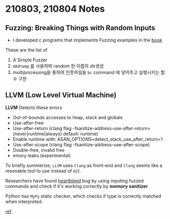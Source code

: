 # 210803, 210804 Notes

## Fuzzing: Breaking Things with Random Inputs

- I developed c programs that implements Fuzzing examples in the [book](https://www.fuzzingbook.org/html/Fuzzer.html#A-Simple-Fuzzer)
  
These are the list of  
1. A Simple Fuzzer 
2. `mkdtemp` 를 사용하여 random 한 이름의 dir생성 
3. multiprocessing을 통하여 인풋파일을 `bc` command 에 넣어주고 실행시키는 함수 구현

## LLVM (Low Level Virtual Machine)

**LLVM** Detects these errors
- Out-of-bounds accesses to heap, stack and globals
- Use-after-free
- Use-after-return (clang flag -fsanitize-address-use-after-return=(never|runtime|always) default: runtime)
- Enable runtime with: ASAN_OPTIONS=detect_stack_use_after_return=1
- Use-after-scope (clang flag -fsanitize-address-use-after-scope)
- Double-free, invalid free
- emory leaks (experimental)

To briefly summerize, `LLVM` uses `Clang` as front-end and `Clang` seems like a resonable tool to use instead of `GCC`.  

Researchers have found [heartbleed](https://heartbleed.com/) bug by using inputing fuzzed commands and check if it's working correctly by **memory sanitizer**

Python has `MyPy` static checker, which checks if type is correctly matched when interpreted.

[ref](https://releases.llvm.org/11.1.0/tools/clang/docs/AddressSanitizer.html)
